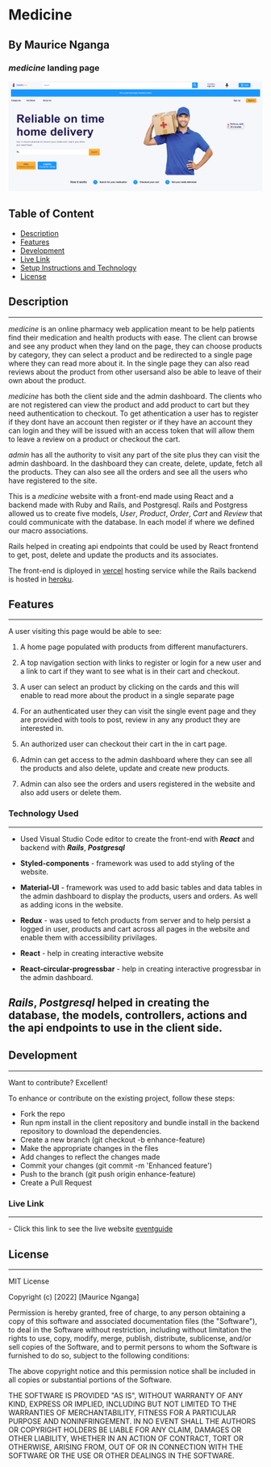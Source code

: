 # Medicine

## By Maurice Nganga

### _medicine_ landing page

![Medicine](./src/assests/medication-land.png)

## Table of Content

- [Description](#description)
- [Features](#features)
- [Development](#development)
- [Live Link](#live-link)
- [Setup Instructions and Technology](#technology-used)
- [License](#license)

## Description

---

_medicine_ is an online pharmacy web application meant to be help patients find their medication and health products with ease. The client can browse and see any product when they land on the page, they can choose products by category, they can select a product and be redirected to a single page where they can read more about it. In the single page they can also read reviews about the product from other usersand also be able to leave of their own about the product.

_medicine_ has both the client side and the admin dashboard. The clients who are not registered can view the product and add product to cart but they need authentication to checkout. To get athentication a user has to register if they dont have an account then register or if they have an account they can login and they will be issued with an access token that will allow them to leave a review on a product or checkout the cart.

_admin_ has all the authority to visit any part of the site plus they can visit the admin dashboard. In the dashboard they can create, delete, update, fetch all the products. They can also see all the orders and see all the users who have registered to the site.

This is a _medicine_ website with a front-end made using React and a backend made with Ruby and Rails, and Postgresql. Rails and Postgress allowed us to create five models, _User_, _Product_, _Order_, _Cart_ and _Review_ that could communicate with the database. In each model if where we defined our macro associations.

Rails helped in creating api endpoints that could be used by React frontend to get, post, delete and update the products and its associates.

The front-end is diployed in [vercel](https://vercel.com/) hosting service while the Rails backend is hosted in [heroku](https://heroku.com/).

## Features

---

A user visiting this page would be able to see:

1. A home page populated with products from different manufacturers.

2. A top navigation section with links to register or login for a new user and a link to cart if they want to see what is in their cart and checkout.

3. A user can select an product by clicking on the cards and this will enable to read more about the product in a single separate page

4. For an authenticated user they can visit the single event page and they are provided with tools to post, review in any any product they are interested in.

5. An authorized user can checkout their cart in the in cart page.

6. Admin can get access to the admin dashboard where they can see all the products and also delete, update and create new products.

7. Admin can also see the orders and users registered in the website and also add users or delete them.

### Technology Used

---

- Used Visual Studio Code editor to create the front-end with _**React**_ and backend with _**Rails**_, _**Postgresql**_

- **Styled-components** - framework was used to add styling of the website.

- **Material-UI** - framework was used to add basic tables and data tables in the admin dashboard to display the products, users and orders. As well as adding icons in the website.

- **Redux** - was used to fetch products from server and to help persist a logged in user, products and cart across all pages in the website and enable them with accessibility privilages.

- **React** - help in creating interactive website

- **React-circular-progressbar** - help in creating interactive progressbar in the admin dashboard.

## _**Rails**_, _**Postgresql**_ helped in creating the database, the models, controllers, actions and the api endpoints to use in the client side.

## Development

---

Want to contribute? Excellent!

To enhance or contribute on the existing project, follow these steps:

- Fork the repo
- Run npm install in the client repository and bundle install in the backend repository to download the dependencies.
- Create a new branch (git checkout -b enhance-feature)
- Make the appropriate changes in the files
- Add changes to reflect the changes made
- Commit your changes (git commit -m 'Enhanced feature')
- Push to the branch (git push origin enhance-feature)
- Create a Pull Request

### Live Link

---

\- Click this link to see the live website [eventguide](https://medicine-phi.vercel.app/)

## License

---

MIT License

Copyright (c) [2022] [Maurice Nganga]

Permission is hereby granted, free of charge, to any person obtaining a copy
of this software and associated documentation files (the "Software"), to deal
in the Software without restriction, including without limitation the rights
to use, copy, modify, merge, publish, distribute, sublicense, and/or sell
copies of the Software, and to permit persons to whom the Software is
furnished to do so, subject to the following conditions:

The above copyright notice and this permission notice shall be included in all
copies or substantial portions of the Software.

THE SOFTWARE IS PROVIDED "AS IS", WITHOUT WARRANTY OF ANY KIND, EXPRESS OR
IMPLIED, INCLUDING BUT NOT LIMITED TO THE WARRANTIES OF MERCHANTABILITY,
FITNESS FOR A PARTICULAR PURPOSE AND NONINFRINGEMENT. IN NO EVENT SHALL THE
AUTHORS OR COPYRIGHT HOLDERS BE LIABLE FOR ANY CLAIM, DAMAGES OR OTHER
LIABILITY, WHETHER IN AN ACTION OF CONTRACT, TORT OR OTHERWISE, ARISING FROM,
OUT OF OR IN CONNECTION WITH THE SOFTWARE OR THE USE OR OTHER DEALINGS IN THE
SOFTWARE.
